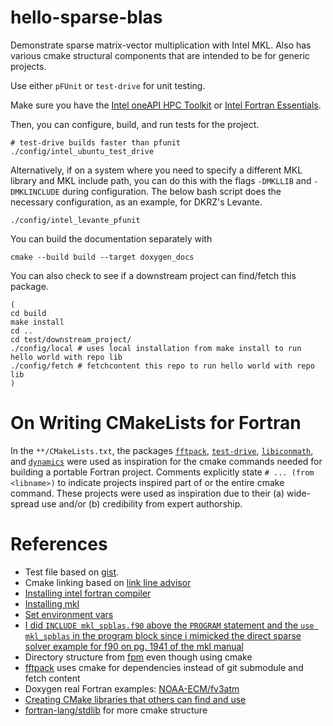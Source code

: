 # hello-sparse-blas

Demonstrate sparse matrix-vector multiplication with Intel MKL. Also has
various cmake structural components that are intended to be for generic 
projects.

Use either `pFUnit` or `test-drive` for unit testing.

Make sure you have the [Intel oneAPI HPC Toolkit](https://www.intel.com/content/www/us/en/developer/tools/oneapi/hpc-toolkit-download.html?packages=hpc-toolkit&hpc-toolkit-os=linux&hpc-toolkit-lin=apt) or [Intel Fortran Essentials](https://www.intel.com/content/www/us/en/developer/tools/oneapi/hpc-toolkit-download.html?packages=fortran-essentials&fortran-essentials-os=linux&fortran-essentials-lin=apt).

Then, you can configure, build, and run tests for the project. 

```shell 
# test-drive builds faster than pfunit
./config/intel_ubuntu_test_drive
```

Alternatively, if on a system where you need to specify a different MKL library
and MKL include path, you can do this with the flags `-DMKLLIB` and `-DMKLINCLUDE`
during configuration. The below bash script does the necessary configuration,
as an example, for DKRZ's Levante.

```shell
./config/intel_levante_pfunit
```

You can build the documentation separately with

```
cmake --build build --target doxygen_docs 
```

You can also check to see if a downstream project can find/fetch this package.

```
(
cd build 
make install
cd ..
cd test/downstream_project/ 
./config/local # uses local installation from make install to run hello world with repo lib
./config/fetch # fetchcontent this repo to run hello world with repo lib
)
```

# On Writing CMakeLists for Fortran

In the `**/CMakeLists.txt`, the packages 
[`fftpack`](https://github.com/fortran-lang/fftpack), 
[`test-drive`](https://github.com/fortran-lang/test-drive),
[`libiconmath`](https://gitlab.dkrz.de/icon-libraries/libiconmath), and 
[`dynamics`](https://github.com/jchristopherson/dynamics/tree/main) were used as 
inspiration for the cmake commands needed for building a portable Fortran project. 
Comments explicitly state `# ... (from <libname>)` to indicate projects inspired 
part of or the entire cmake command. These projects were used as inspiration due 
to their (a) wide-spread use and/or (b) credibility from expert authorship.

# References

* Test file based on [gist](https://gist.github.com/ivan-pi/23fe2da69ea6da9e2eb6bcf6e5060937).
* Cmake linking based on [link line advisor](https://www.intel.com/content/www/us/en/developer/tools/oneapi/onemkl-link-line-advisor.html)
* [Installing intel fortran compiler](https://www.intel.com/content/www/us/en/developer/tools/oneapi/fortran-compiler-download.html?operatingsystem=linux&distribution-linux=apt)
* [Installing mkl](https://www.intel.com/content/www/us/en/developer/tools/oneapi/onemkl-download.html?operatingsystem=linux&linux-install=apt)
* [Set environment vars](https://gist.github.com/SomajitDey/aeb6eb4c8083185e06800e1ece4be1bd)
* [I did `INCLUDE mkl_spblas.f90` above the `PROGRAM` statement and the `use mkl_spblas` in the program block since i mimicked the direct sparse solver example for f90 on pg. 1941 of the mkl manual](https://www.scc.kit.edu/scc/docs/HP-XC/mkl72/mklman.pdf)
* Directory structure from [fpm](https://fpm.fortran-lang.org/tutorial/hello-fpm.html) even though using cmake  
* [fftpack](https://github.com/fortran-lang/fftpack) uses cmake for dependencies instead of git submodule and fetch content 
* Doxygen real Fortran examples: [NOAA-ECM/fv3atm](https://github.com/NOAA-EMC/fv3atm/tree/41df0d88e4c11a8ba239c52605648cafed47acd7)
* [Creating CMake libraries that others can find and use](https://www.youtube.com/watch?v=08f5Dav72aE)
* [fortran-lang/stdlib](https://github.com/fortran-lang/stdlib) for more cmake structure
